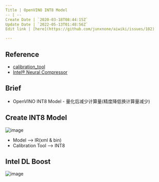 ```yaml
---
Title | OpenVINO INT8 Model
-- | --
Create Date | `2020-03-18T08:44:15Z`
Update Date | `2022-05-13T01:48:56Z`
Edit link | [here](https://github.com/junxnone/aiwiki/issues/182)

---
```

## Reference

- [calibration_tool](https://docs.openvinotoolkit.org/2019_R3.1/_inference_engine_tools_calibration_tool_README.html)
- [Intel® Neural Compressor](https://github.com/intel/neural-compressor)

## Brief
- OpenVINO INT8 Model - 量化后减少计算量(精度降低换计算量减少)

## Create INT8 Model
![image](https://user-images.githubusercontent.com/2216970/76941945-dcfe6a00-6937-11ea-91db-553b2b6396cc.png)

- Model --> IR(xml & bin)
-  Calibration Tool --> INT8

## Intel DL Boost

![image](https://user-images.githubusercontent.com/2216970/77025303-af630080-69cb-11ea-9d62-6a53dff1a859.png)

